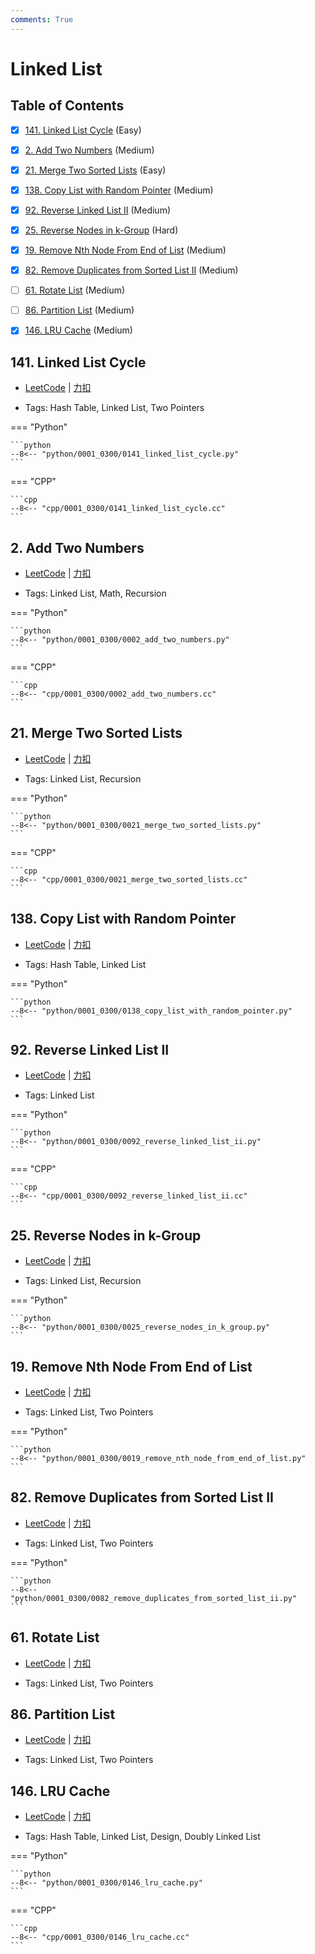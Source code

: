 ```yaml
---
comments: True
---
```


# Linked List

## Table of Contents

- [x] [141. Linked List Cycle](#141-linked-list-cycle) (Easy)
- [x] [2. Add Two Numbers](#2-add-two-numbers) (Medium)
- [x] [21. Merge Two Sorted Lists](#21-merge-two-sorted-lists) (Easy)
- [x] [138. Copy List with Random Pointer](#138-copy-list-with-random-pointer) (Medium)
- [x] [92. Reverse Linked List II](#92-reverse-linked-list-ii) (Medium)
- [x] [25. Reverse Nodes in k-Group](#25-reverse-nodes-in-k-group) (Hard)
- [x] [19. Remove Nth Node From End of List](#19-remove-nth-node-from-end-of-list) (Medium)
- [x] [82. Remove Duplicates from Sorted List II](#82-remove-duplicates-from-sorted-list-ii) (Medium)
- [ ] [61. Rotate List](#61-rotate-list) (Medium)
- [ ] [86. Partition List](#86-partition-list) (Medium)
- [x] [146. LRU Cache](#146-lru-cache) (Medium)


## 141. Linked List Cycle

-    [LeetCode](https://leetcode.com/problems/linked-list-cycle/) | [力扣](https://leetcode.cn/problems/linked-list-cycle/)

-   Tags: Hash Table, Linked List, Two Pointers

=== "Python"

    ```python
    --8<-- "python/0001_0300/0141_linked_list_cycle.py"
    ```

=== "CPP"

    ```cpp
    --8<-- "cpp/0001_0300/0141_linked_list_cycle.cc"
    ```



## 2. Add Two Numbers

-    [LeetCode](https://leetcode.com/problems/add-two-numbers/) | [力扣](https://leetcode.cn/problems/add-two-numbers/)

-   Tags: Linked List, Math, Recursion

=== "Python"

    ```python
    --8<-- "python/0001_0300/0002_add_two_numbers.py"
    ```

=== "CPP"

    ```cpp
    --8<-- "cpp/0001_0300/0002_add_two_numbers.cc"
    ```



## 21. Merge Two Sorted Lists

-    [LeetCode](https://leetcode.com/problems/merge-two-sorted-lists/) | [力扣](https://leetcode.cn/problems/merge-two-sorted-lists/)

-   Tags: Linked List, Recursion

=== "Python"

    ```python
    --8<-- "python/0001_0300/0021_merge_two_sorted_lists.py"
    ```

=== "CPP"

    ```cpp
    --8<-- "cpp/0001_0300/0021_merge_two_sorted_lists.cc"
    ```



## 138. Copy List with Random Pointer

-    [LeetCode](https://leetcode.com/problems/copy-list-with-random-pointer/) | [力扣](https://leetcode.cn/problems/copy-list-with-random-pointer/)

-   Tags: Hash Table, Linked List

=== "Python"

    ```python
    --8<-- "python/0001_0300/0138_copy_list_with_random_pointer.py"
    ```



## 92. Reverse Linked List II

-    [LeetCode](https://leetcode.com/problems/reverse-linked-list-ii/) | [力扣](https://leetcode.cn/problems/reverse-linked-list-ii/)

-   Tags: Linked List

=== "Python"

    ```python
    --8<-- "python/0001_0300/0092_reverse_linked_list_ii.py"
    ```

=== "CPP"

    ```cpp
    --8<-- "cpp/0001_0300/0092_reverse_linked_list_ii.cc"
    ```



## 25. Reverse Nodes in k-Group

-    [LeetCode](https://leetcode.com/problems/reverse-nodes-in-k-group/) | [力扣](https://leetcode.cn/problems/reverse-nodes-in-k-group/)

-   Tags: Linked List, Recursion

=== "Python"

    ```python
    --8<-- "python/0001_0300/0025_reverse_nodes_in_k_group.py"
    ```



## 19. Remove Nth Node From End of List

-    [LeetCode](https://leetcode.com/problems/remove-nth-node-from-end-of-list/) | [力扣](https://leetcode.cn/problems/remove-nth-node-from-end-of-list/)

-   Tags: Linked List, Two Pointers

=== "Python"

    ```python
    --8<-- "python/0001_0300/0019_remove_nth_node_from_end_of_list.py"
    ```



## 82. Remove Duplicates from Sorted List II

-    [LeetCode](https://leetcode.com/problems/remove-duplicates-from-sorted-list-ii/) | [力扣](https://leetcode.cn/problems/remove-duplicates-from-sorted-list-ii/)

-   Tags: Linked List, Two Pointers

=== "Python"

    ```python
    --8<-- "python/0001_0300/0082_remove_duplicates_from_sorted_list_ii.py"
    ```



## 61. Rotate List

-    [LeetCode](https://leetcode.com/problems/rotate-list/) | [力扣](https://leetcode.cn/problems/rotate-list/)

-   Tags: Linked List, Two Pointers



## 86. Partition List

-    [LeetCode](https://leetcode.com/problems/partition-list/) | [力扣](https://leetcode.cn/problems/partition-list/)

-   Tags: Linked List, Two Pointers



## 146. LRU Cache

-    [LeetCode](https://leetcode.com/problems/lru-cache/) | [力扣](https://leetcode.cn/problems/lru-cache/)

-   Tags: Hash Table, Linked List, Design, Doubly Linked List

=== "Python"

    ```python
    --8<-- "python/0001_0300/0146_lru_cache.py"
    ```

=== "CPP"

    ```cpp
    --8<-- "cpp/0001_0300/0146_lru_cache.cc"
    ```
